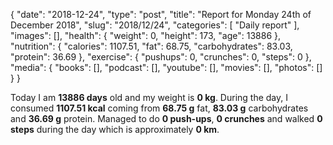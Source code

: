 {
    "date": "2018-12-24",
    "type": "post",
    "title": "Report for Monday 24th of December 2018",
    "slug": "2018\/12\/24",
    "categories": [
        "Daily report"
    ],
    "images": [],
    "health": {
        "weight": 0,
        "height": 173,
        "age": 13886
    },
    "nutrition": {
        "calories": 1107.51,
        "fat": 68.75,
        "carbohydrates": 83.03,
        "protein": 36.69
    },
    "exercise": {
        "pushups": 0,
        "crunches": 0,
        "steps": 0
    },
    "media": {
        "books": [],
        "podcast": [],
        "youtube": [],
        "movies": [],
        "photos": []
    }
}

Today I am <strong>13886 days</strong> old and my weight is <strong>0 kg</strong>. During the day, I consumed <strong>1107.51 kcal</strong> coming from <strong>68.75 g</strong> fat, <strong>83.03 g</strong> carbohydrates and <strong>36.69 g</strong> protein. Managed to do <strong>0 push-ups</strong>, <strong>0 crunches</strong> and walked <strong>0 steps</strong> during the day which is approximately <strong>0 km</strong>.